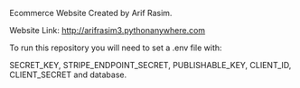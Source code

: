 Ecommerce Website Created by Arif Rasim.

Website Link: http://arifrasim3.pythonanywhere.com

To run this repository you will need to set a .env file with:

SECRET_KEY, STRIPE_ENDPOINT_SECRET, PUBLISHABLE_KEY, CLIENT_ID, CLIENT_SECRET 
and database.
